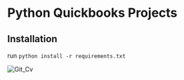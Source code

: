 # Python Quickbooks Projects

## Installation
run `python install -r requirements.txt`

![Git_Cv](https://user-images.githubusercontent.com/64985447/117967377-99886b80-b342-11eb-9c9d-3c0fce6e6792.png)
